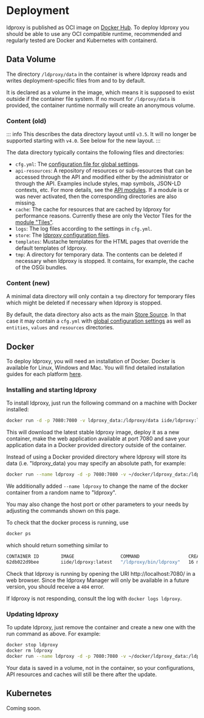 # Deployment

ldproxy is published as OCI image on [Docker Hub](https://hub.docker.com/r/iide/ldproxy/). To deploy ldproxy you should be able to use any OCI compatible runtime, recommended and regularly tested are Docker and Kubernetes with containerd.

## Data Volume

The directory `/ldproxy/data` in the container is where ldproxy reads and writes deployment-specific files from and to by default.

It is declared as a volume in the image, which means it is supposed to exist outside if the container file system. If no mount for `/ldproxy/data` is provided, the container runtime normally will create an anonymous volume.

### Content (old)

::: info
This describes the data directory layout until `v3.5`. It will no longer be supported starting with `v4.0`. See below for the new layout.
:::

The data directory typically contains the following files and directories:

- `cfg.yml`: The [configuration file for global settings](20-configuration/README.md).
- `api-resources`: A repository of resources or sub-resources that can be accessed through the API and modified either by the administrator or through the API. Examples include styles, map symbols, JSON-LD contexts, etc. For more details, see the [API modules](../services/building-blocks/README.md). If a module is or was never activated, then the corresponding directories are also missing.
- `cache`: The cache for resources that are cached by ldproxy for performance reasons. Currently these are only the Vector Tiles for the [module "Tiles"](../services/building-blocks/tiles.md).
- `logs`: The log files according to the settings in `cfg.yml`.
- `store`: The [ldproxy configuration files](20-configuration/00-store.md).
- `templates`: Mustache templates for the HTML pages that override the default templates of ldproxy.
- `tmp`: A directory for temporary data. The contents can be deleted if necessary when ldproxy is stopped. It contains, for example, the cache of the OSGi bundles.

### Content (new)

A minimal data directory will only contain a `tmp` directory for temporary files which might be deleted if necessary when ldproxy is stopped.

By default, the data directory also acts as the main [Store Source](20-configuration/10-store-new.md). In that case it may contain a `cfg.yml` with [global configuration settings](20-configuration/README.md) as well as `entities`, `values` and `resources` directories.

## Docker

To deploy ldproxy, you will need an installation of Docker. Docker is available for Linux, Windows and Mac. You will find detailed installation guides for each platform [here](https://docs.docker.com/).

### Installing and starting ldproxy

To install ldproxy, just run the following command on a machine with Docker installed:

```bash
docker run -d -p 7080:7080 -v ldproxy_data:/ldproxy/data iide/ldproxy:latest
```

This will download the latest stable ldproxy image, deploy it as a new container, make the web application available at port 7080 and save your application data in a Docker provided directory outside of the container.

Instead of using a Docker provided directory where ldproxy will store its data (i.e. "ldproxy_data) you may specify an absolute path, for example:

```bash
docker run --name ldproxy -d -p 7080:7080 -v ~/docker/ldproxy_data:/ldproxy/data iide/ldproxy:latest
```

We additionally added `--name ldproxy` to change the name of the docker container from a random name to "ldproxy".

You may also change the host port or other parameters to your needs by adjusting the commands shown on this page.

To check that the docker process is running, use

```bash
docker ps
```

which should return something similar to

```bash
CONTAINER ID        IMAGE                 COMMAND                  CREATED             STATUS              PORTS                    NAMES
62db022d9bee        iide/ldproxy:latest   "/ldproxy/bin/ldproxy"   16 minutes ago      Up 16 minutes       0.0.0.0:7080->7080/tcp   ldproxy
```

Check that ldproxy is running by opening the URI http://localhost:7080/ in a web browser. Since the ldproxy Manager will only be available in a future version, you should receive a `404` error.

If ldproxy is not responding, consult the log with `docker logs ldproxy`.

### Updating ldproxy

To update ldproxy, just remove the container and create a new one with the run command as above. For example:

```bash
docker stop ldproxy
docker rm ldproxy
docker run --name ldproxy -d -p 7080:7080 -v ~/docker/ldproxy_data:/ldproxy/data iide/ldproxy:latest
```

Your data is saved in a volume, not in the container, so your configurations, API resources and caches will still be there after the update.

## Kubernetes

Coming soon.
